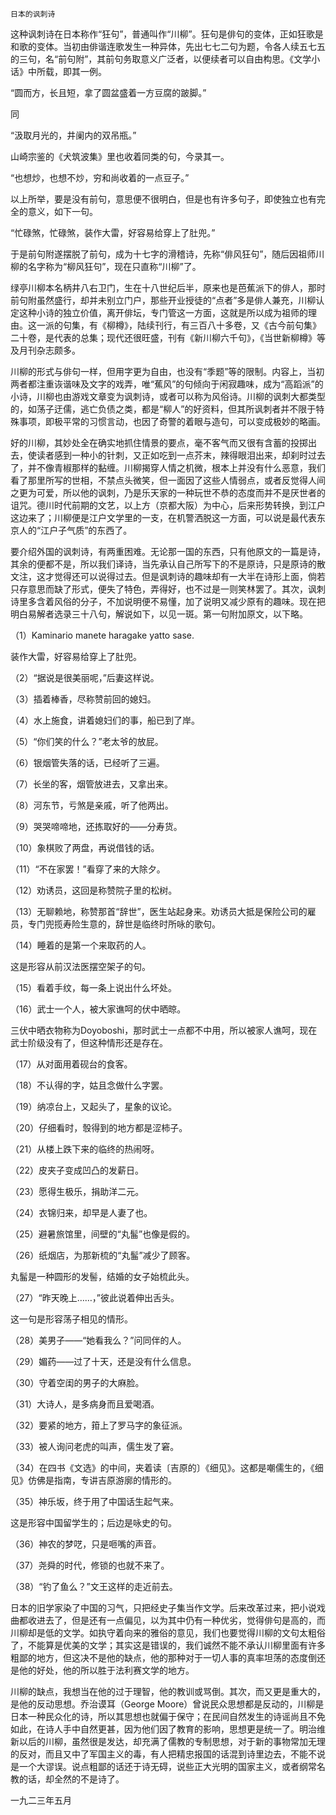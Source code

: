     日本的讽刺诗 

   这种讽刺诗在日本称作“狂句”，普通叫作“川柳”。狂句是俳句的变体，正如狂歌是和歌的变体。当初由俳谐连歌发生一种异体，先出七七二句为题，令各人续五七五的三句，名“前句附”，其前句务取意义广泛者，以便续者可以自由构思。《文学小话》中所载，即其一例。

   “圆而方，长且短，拿了圆盆盛着一方豆腐的跛脚。”

   同

   “汲取月光的，井阑内的双吊瓶。”

   山崎宗鉴的《犬筑波集》里也收着同类的句，今录其一。

   “也想炒，也想不炒，穷和尚收着的一点豆子。”

   以上所举，要是没有前句，意思便不很明白，但是也有许多句子，即使独立也有完全的意义，如下一句。

   “忙碌煞，忙碌煞，装作大雷，好容易给穿上了肚兜。”

   于是前句附遂摆脱了前句，成为十七字的滑稽诗，先称“俳风狂句”，随后因祖师川柳的名字称为“柳风狂句”，现在只直称“川柳”了。

   绿亭川柳本名柄井八右卫门，生在十八世纪后半，原来也是芭蕉派下的俳人，那时前句附虽然盛行，却并未别立门户，那些开业授徒的“点者”多是俳人兼充，川柳认定这种小诗的独立价值，离开俳坛，专门管这一方面，这就是所以成为祖师的理由。这一派的句集，有《柳樽》，陆续刊行，有三百八十多卷，又《古今前句集》二十卷，是代表的总集；现代还很旺盛，刊有《新川柳六千句》，《当世新柳樽》等及月刊杂志颇多。

   川柳的形式与俳句一样，但用字更为自由，也没有“季题”等的限制。内容上，当初两者都注重诙谐味及文字的戏弄，唯“蕉风”的句倾向于闲寂趣味，成为“高蹈派”的小诗，川柳也由游戏文章变为讽刺诗，或者可以称为风俗诗。川柳的讽刺大都类型的，如荡子迂儒，逃亡负债之类，都是“柳人”的好资料，但其所讽刺者并不限于特殊事项，即极平常的习惯言动，也因了奇警的着眼与造句，可以变成极妙的略画。

   好的川柳，其妙处全在确实地抓住情景的要点，毫不客气而又很有含蓄的投掷出去，使读者感到一种小的针刺，又正如吃到一点芥末，辣得眼泪出来，却刹时过去了，并不像青椒那样的黏缠。川柳揭穿人情之机微，根本上并没有什么恶意，我们看了那里所写的世相，不禁点头微笑，但一面因了这些人情弱点，或者反觉得人间之更为可爱，所以他的讽刺，乃是乐天家的一种玩世不恭的态度而并不是厌世者的诅咒。德川时代前期的文艺，以上方（京都大阪）为中心，后来形势转换，到江户这边来了；川柳便是江户文学里的一支，在机警洒脱这一方面，可以说是最代表东京人的“江户子气质”的东西了。

   要介绍外国的讽刺诗，有两重困难。无论那一国的东西，只有他原文的一篇是诗，其余的便都不是，所以我们译诗，当先承认自己所写下的不是原诗，只是原诗的散文注，这才觉得还可以说得过去。但是讽刺诗的趣味却有一大半在诗形上面，倘若只存意思而缺了形式，便失了特色，弄得好，也不过是一则笑林罢了。其次，讽刺诗里多含着风俗的分子，不加说明便不易懂，加了说明又减少原有的趣味。现在把明白易解者选录三十八句，解说如下，以见一斑。第一句附加原文，以下略。

   （1）Kaminario manete haragake yatto sase.

   装作大雷，好容易给穿上了肚兜。

   （2）“据说是很美丽呢，”后妻这样说。

   （3）插着棒香，尽称赞前回的媳妇。

   （4）水上施食，讲着媳妇们的事，船已到了岸。

   （5）“你们笑的什么？”老太爷的放屁。

   （6）银烟管失落的话，已经听了三遍。

   （7）长坐的客，烟管放进去，又拿出来。

   （8）河东节，亏煞是亲戚，听了他两出。

   （9）哭哭啼啼地，还拣取好的——分寿货。

   （10）象棋败了两盘，再说借钱的话。

   （11）“不在家罢！”看穿了来的大除夕。

   （12）劝诱员，这回是称赞院子里的松树。

   （13）无聊赖地，称赞那首“辞世”，医生站起身来。劝诱员大抵是保险公司的雇员，专门兜揽寿险生意的，辞世是临终时所咏的歌句。

   （14）睡着的是第一个来取药的人。

   这是形容从前汉法医摆空架子的句。

   （15）看着手纹，每一条上说出什么坏处。

   （16）武士一个人，被大家谯呵的伏中晒晾。

   三伏中晒衣物称为Doyoboshi，那时武士一点都不中用，所以被家人谯呵，现在武士阶级没有了，但这种情形还是存在。

   （17）从对面用着砚台的食客。

   （18）不认得的字，姑且念做什么字罢。

   （19）纳凉台上，又起头了，星象的议论。

   （20）仔细看时，彀得到的地方都是涩柿子。

   （21）从楼上跌下来的临终的热闹呀。

   （22）皮夹子变成凹凸的发薪日。

   （23）愿得生极乐，捐助洋二元。

   （24）衣锦归来，却早是人妻了也。

   （25）避暑旅馆里，间壁的“丸髷”也像是假的。

   （26）纸烟店，为那新梳的“丸髷”减少了顾客。

   丸髷是一种圆形的发髻，结婚的女子始梳此头。

   （27）“昨天晚上……，”彼此说着伸出舌头。

   这一句是形容荡子相见的情形。

   （28）美男子——“她看我么？”问同伴的人。

   （29）媚药——过了十天，还是没有什么信息。

   （30）守着空闺的男子的大麻脸。

   （31）大诗人，是多病身而且爱喝酒。

   （32）要紧的地方，箝上了罗马字的象征派。

   （33）被人询问老虎的叫声，儒生发了窘。

   （34）在四书《文选》的中间，夹着读〔吉原的〕《细见》。这都是嘲儒生的，《细见》仿佛是指南，专讲吉原游廓的情形的。

   （35）神乐坂，终于用了中国话生起气来。

   这是形容中国留学生的；后边是咏史的句。

   （36）神农的梦呓，只是咂嘴的声音。

   （37）尧舜的时代，修锁的也就不来了。

   （38）“钓了鱼么？”文王这样的走近前去。

   日本的旧学家染了中国的习气，只把经史子集当作文学。后来改革过来，把小说戏曲都收进去了，但是还有一点偏见，以为其中仍有一种优劣，觉得俳句是高的，而川柳却是低的文学。如执守着向来的雅俗的意见，我们也要觉得川柳的文句太粗俗了，不能算是优美的文学；其实这是错误的，我们诚然不能不承认川柳里面有许多粗鄙的地方，但这决不是他的缺点，他的那种对于一切人事的真率坦荡的态度倒还是他的好处，他的所以胜于法利赛文学的地方。

   川柳的缺点，我想当在他的过于理智，他的教训或骂倒。其次，而又更是重大的，是他的反动思想。乔治谟耳（George Moore）曾说民众思想都是反动的，川柳是日本一种民众化的诗，所以其思想也就偏于保守；在民间自然发生的诗谣尚且不免如此，在诗人手中自然更甚，因为他们因了教育的影响，思想更是统一了。明治维新以后的川柳，虽然很是发达，却充满了儒教的专制思想，对于新的事物常加无理的反对，而且又中了军国主义的毒，有人把精忠报国的话混到诗里边去，不能不说是一个大谬误。说点粗鄙的话还于诗无碍，说些正大光明的国家主义，或者纲常名教的话，却全然的不是诗了。

   一九二三年五月

